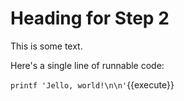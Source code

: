# Heading for Step 2

This is some text.

Here's a single line of runnable code:

`printf 'Jello, world!\n\n'`{{execute}}